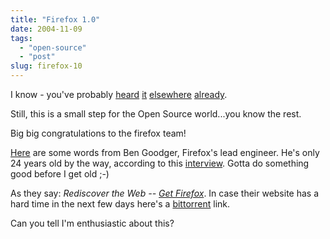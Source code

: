 ```yaml
---
title: "Firefox 1.0"
date: 2004-11-09
tags: 
  - "open-source"
  - "post"
slug: firefox-10
---
```


I know - you've probably [heard](http://blogs.cocoondev.org/crafterm/archives/002493.html) [it](http://blogs.cocoondev.org/stevenn/archives/002494.html) [elsewhere](http://grumet.net/weblog/archives/2004/11/09/001176.html) [already](http://weblogs.mozillazine.org/mitchell/archives/2004/11/firefox_10_now_1.html).

Still, this is a small step for the Open Source world...you know the rest.

Big big congratulations to the firefox team!

[Here](http://weblogs.mozillazine.org/ben/archives/006866.html) are some words from Ben Goodger, Firefox's lead engineer. He's only 24 years old by the way, according to this [interview](http://news.com.com/2102-1032_3-5406708.html?tag=st.util.print). Gotta do something good before I get old ;-)

As they say: _Rediscover the Web -- [Get Firefox](http://ftp.mozilla.org/pub/mozilla.org/firefox/releases/1.0/)_. In case their website has a hard time in the next few days here's a [bittorrent](http://ftp.mozilla.org/pub/mozilla.org/firefox/releases/1.0/win32/en-US/Firefox%20Setup%201.0.exe.torrent) link.

Can you tell I'm enthusiastic about this?
